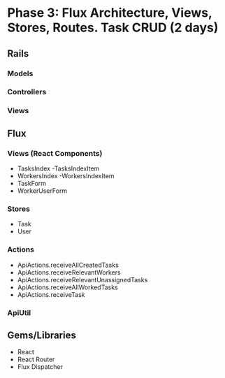 # Phase 3: Flux Architecture, Views, Stores, Routes. Task CRUD (2 days)

## Rails
### Models

### Controllers

### Views

## Flux
### Views (React Components)
* TasksIndex
  -TasksIndexItem
* WorkersIndex
  -WorkersIndexItem
* TaskForm
* WorkerUserForm

### Stores
* Task
* User

### Actions
* ApiActions.receiveAllCreatedTasks
* ApiActions.receiveRelevantWorkers
* ApiActions.receiveRelevantUnassignedTasks
* ApiActions.receiveAllWorkedTasks
* ApiActions.receiveTask

### ApiUtil

## Gems/Libraries
* React
* React Router
* Flux Dispatcher

